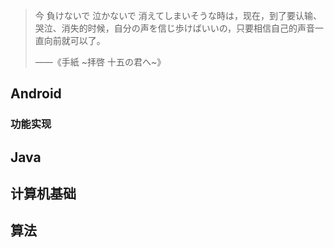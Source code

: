 > 今 負けないで 泣かないで 消えてしまいそうな時は，现在，到了要认输、哭泣、消失的时候，自分の声を信じ歩けばいいの，只要相信自己的声音一直向前就可以了。
>
> ——《手紙 ~拝啓 十五の君へ~》

## Android



### 功能实现



## Java





## 计算机基础





## 算法








